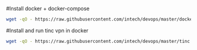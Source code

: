 #Install docker + docker-compose
```bash
wget -qO - https://raw.githubusercontent.com/intech/devops/master/docker.sh | bash
```

#Install and run tinc vpn in docker
```bash
wget -qO - https://raw.githubusercontent.com/intech/devops/master/tinc.sh | GIT='https://login:secret@github.com/user/repo.git' bash
```